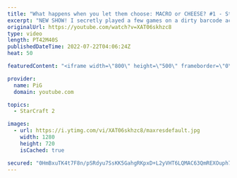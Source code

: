 ```yaml
---
title: "What happens when you let them choose: MACRO or CHEESE? #1 - StarCraft 2"
excerpt: "NEW SHOW! I secretly played a few games on a dirty barcode account and offered my StarCraft 2 opponents a choice: Macro or Cheese? How the game plays out is up to them! -- 🐷 Second Channel for Learning StarCraft 2: https://www.youtube.com/c/PiGRandom 🐷 Third Channel for Daily Pro Casts: https://www.youtube.com/c/PiGCasts"
originalUrl: https://youtube.com/watch?v=XAT06skhzc8
type: video
length: PT42M40S
publishedDateTime: 2022-07-22T04:06:24Z
heat: 50

featuredContent: "<iframe width=\"800\" height=\"500\" frameborder=\"0\" src=\"https://www.youtube.com/embed/XAT06skhzc8\" allow=\"accelerometer; autoplay; encrypted-media; gyroscope; picture-in-picture\" allowfullscreen></iframe>"

provider:
  name: PiG
  domain: youtube.com

topics:
  - StarCraft 2

images:
  - url: https://i.ytimg.com/vi/XAT06skhzc8/maxresdefault.jpg
    width: 1280
    height: 720
    isCached: true

secured: "0HmBxuTK4t7F8n/pSRdyu7SsKK5GahgRKpxD+L2yVHT6LQMAC63QmREXOuph7nejV5C48X6k9awRnihHnuewqJnDUeuOqd5Bn8X1c7nHNOi3W/D3jAzbifPILz6jq7U0phPSk0p7shTx12zl2BkToaLPzXe19LUgnXmRSzNR0AlLFkeZz9yTcinkOTZHrK+YxDR5uNHxFggLy62z+pHPQj55kS0Y5jrvUZhlt4DPFsDHMyX1lWAgM2vxM9WaDICY2gm9InW9zzE7weaQfVT+dydusB9qgfsqsLq3JMWX9pEbO3+R03uJ7TVt6g8TOtXO1m7mBlgp8wX0HMhFy5UnCrPtyaToIM5JQvl8S5LwC4F3X5oHO3w6yyn7NYVSPo+FYF4iG2Dhxr8r137Bco+e3M/K2xBejKJIeait/YNVTkQ=;Ok3lm1urFfrwcOSxqrcfNQ=="
---
```



